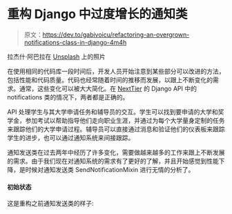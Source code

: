 # 重构 Django 中过度增长的通知类

> 原文：<https://dev.to/gabivoicu/refactoring-an-overgrown-notifications-class-in-django-4m4h>

拉杰什·阿巴拉在 [Unsplash](https://unsplash.com/photos/IBWIy0tZ2Vw) 上的照片

在使用相同的代码库一段时间后，开发人员开始注意到某些部分可以改进的方法，包括性能和代码质量。代码也经常随着时间的推移而发展，以跟上不断变化的需求。通常，这些变化可以被大大简化。在 [NextTier](https://nexttier.com/) 的 Django API 中的 notifications 类的情况下，两者都是正确的。

API 处理学生与其大学申请任务和辅导员的交互。学生可以找到要申请的大学和奖学金，参加考试以帮助指导他们走向职业生涯，并通过为每个大学量身定制的任务来跟踪他们的大学申请过程。辅导员可以直接通过消息和验证他们的仪表板来跟踪学生的进步，也可以通过通知系统来间接跟踪。

通知发送类在过去两年中经历了许多变化，需要做越来越多的工作来跟上不断发展的需求。由于我们现在对通知系统的需求有了更好的了解，并且开始感觉到性能下降，是时候对通知发送类 SendNotificationMixin 进行无情的分析了。

#### 初始状态

这是重构之前通知发送类的样子: